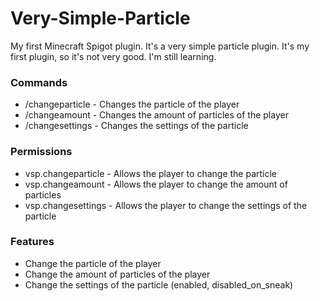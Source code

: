 # Very-Simple-Particle

My first Minecraft Spigot plugin. It's a very simple particle plugin. It's my first plugin, so it's not very good. I'm still learning.

### Commands

- /changeparticle <particle> - Changes the particle of the player
- /changeamount <amount> - Changes the amount of particles of the player
- /changesettings <setting> <flag> - Changes the settings of the particle

### Permissions

- vsp.changeparticle - Allows the player to change the particle
- vsp.changeamount - Allows the player to change the amount of particles
- vsp.changesettings - Allows the player to change the settings of the particle

### Features

- Change the particle of the player
- Change the amount of particles of the player
- Change the settings of the particle (enabled, disabled_on_sneak)